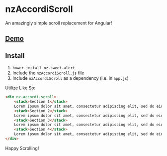 # nzAccordiScroll
An amazingly simple scroll replacement for Angular!

## [Demo](http://codepen.io/tannerlinsley/pen/Eaxmwz)

## Install
1. `bower install nz-sweet-alert`
2. Include the `nzAccordiScroll.js` file
3. Include `nzAccordiScroll` as a dependency (i.e. in `app.js`)

Utilize Like So:
```html
<div nz-accordi-scroll>
	<stack>Section 1</stack>
    Lorem ipsum dolor sit amet, consectetur adipiscing elit, sed do eiusmod...
    <stack>Section 2</stack>
    Lorem ipsum dolor sit amet, consectetur adipiscing elit, sed do eiusmod...
    <stack>Section 3</stack>
    Lorem ipsum dolor sit amet, consectetur adipiscing elit, sed do eiusmod...
    <stack>Section 4</stack>
    Lorem ipsum dolor sit amet, consectetur adipiscing elit, sed do eiusmod...
</div>
```



Happy Scrolling!